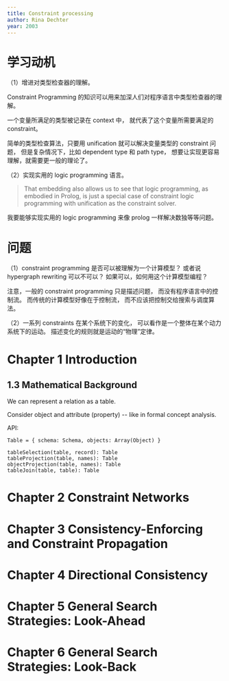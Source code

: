 ```yaml
---
title: Constraint processing
author: Rina Dechter
year: 2003
---
```


# 学习动机

（1）增进对类型检查器的理解。

Constraint Programming 的知识可以用来加深人们对程序语言中类型检查器的理解。

一个变量所满足的类型被记录在 context 中，
就代表了这个变量所需要满足的 constraint。

简单的类型检查算法，只要用 unification
就可以解决变量类型的 constraint 问题，
但是复杂情况下，比如 dependent type 和 path type，
想要让实现更容易理解，就需要更一般的理论了。

（2）实现实用的 logic programming 语言。

> That embedding also allows us to see that logic programming, as
> embodied in Prolog, is just a special case of constraint logic
> programming with unification as the constraint solver.

我要能够实现实用的 logic programming 来像 prolog 一样解决数独等等问题。

# 问题

（1）constraint programming 是否可以被理解为一个计算模型？
或者说 hypergraph rewriting 可以不可以？
如果可以，如何用这个计算模型编程？

注意，一般的 constraint programming 只是描述问题，
而没有程序语言中的控制流。
而传统的计算模型好像在于控制流，
而不应该把控制交给搜索与调度算法。

（2）一系列 constraints 在某个系统下的变化，
可以看作是一个整体在某个动力系统下的运动。
描述变化的规则就是运动的“物理”定律。

# Chapter 1 Introduction

## 1.3 Mathematical Background

We can represent a relation as a table.

Consider object and attribute (property)
-- like in formal concept analysis.

API:

```
Table = { schema: Schema, objects: Array(Object) }

tableSelection(table, record): Table
tableProjection(table, names): Table
objectProjection(table, names): Table
tableJoin(table, table): Table
```

# Chapter 2 Constraint Networks

# Chapter 3 Consistency-Enforcing and Constraint Propagation

# Chapter 4 Directional Consistency

# Chapter 5 General Search Strategies: Look-Ahead

# Chapter 6 General Search Strategies: Look-Back

